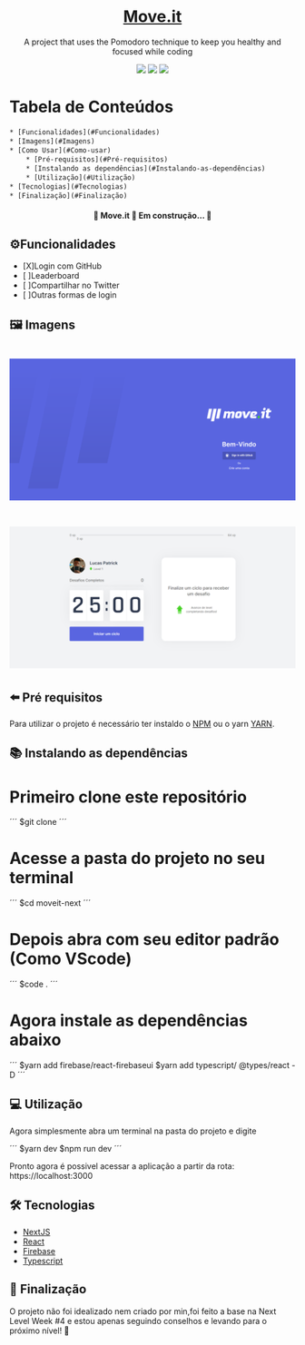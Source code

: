 <h1 align="center">
    <a href="https://github.com/hash-luk/Move.it.git">Move.it</a>
</h1>
<p align="center">A project that uses the Pomodoro technique to keep you healthy and focused while coding</p>

<div align="center">
<img src="https://img.shields.io/static/v1?label=Move.it&message=Luk&color=7159c1&style=for-the-badge&logo=react"/>
<img src="https://img.shields.io/static/v1?label=Firebase&message=8.2.9&color=db791d&style=for-the-badge&logo=firebase"/>
<img src="https://img.shields.io/static/v1?label=Next%20JS&message=10.0.7&color=adccb6&style=for-the-badge&logo=next.js"/>
</div>

Tabela de Conteúdos
===================

    * [Funcionalidades](#Funcionalidades)
    * [Imagens](#Imagens)
    * [Como Usar](#Como-usar)
        * [Pré-requisitos](#Pré-requisitos)
        * [Instalando as dependências](#Instalando-as-dependências)
        * [Utilização](#Utilização)
    * [Tecnologias](#Tecnologias)
    * [Finalização](#Finalização)


<h4 align="center">
    🚧  Move.it 🚀 Em construção...  🚧

## ⚙️Funcionalidades


- [X]Login com GitHub
- [ ]Leaderboard
- [ ]Compartilhar no Twitter
- [ ]Outras formas de login


## 🖼️ Imagens

<h1 align="center">
  <img alt="Move.it-login" title="#Move.it" src="./screenshots/Login-Screen.png" />
</h1>

<h1 align="center">
  <img alt="Move.it-login" title="#Move.it" src="./screenshots/Home-Page.png" />
</h1>

## ⬅️ Pré requisitos


Para utilizar o projeto é necessário ter instaldo o [NPM](https://www.npmjs.com/get-npm) ou o yarn [YARN](https://classic.yarnpkg.com/en/).


## 📚 Instalando as dependências

# Primeiro clone este repositório
´´´
$git clone
´´´

# Acesse a pasta do projeto no seu terminal
´´´
$cd moveit-next
´´´

# Depois abra com seu editor padrão (Como VScode)
´´´
$code .
´´´

# Agora instale as dependências abaixo
´´´
$yarn add firebase/react-firebaseui
$yarn add typescript/ @types/react -D
´´´

## 💻 Utilização
<p>Agora simplesmente abra um terminal na pasta do projeto e digite</p>
´´´
$yarn dev
$npm run dev
´´´

<p>Pronto agora é possivel acessar a aplicação a partir da rota: https://localhost:3000</p>

## 🛠️ Tecnologias
- [NextJS](https://nextjs.org/)
- [React](https://pt-br.reactjs.org/)
- [Firebase](https://firebase.google.com/?hl=pt-br)
- [Typescript](https://www.typescriptlang.org/)

## 🚪 Finalização
<p>O projeto não foi idealizado nem criado por min,foi feito a base na Next Level Week #4 e estou apenas seguindo conselhos e levando para o próximo nível! 🚀</p>


